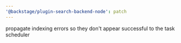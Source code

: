 ```yaml
---
'@backstage/plugin-search-backend-node': patch
---
```


propagate indexing errors so they don't appear successful to the task scheduler
